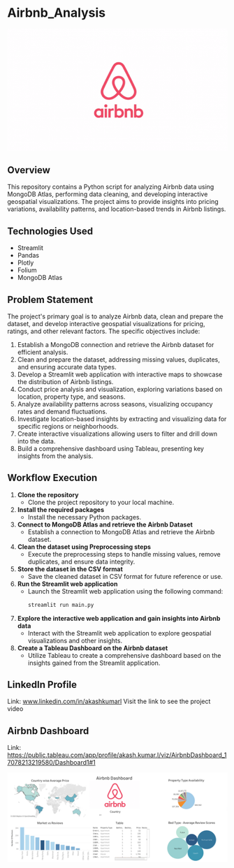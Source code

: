 # Airbnb_Analysis
![Airbnb Image](airbnb_logo.png)

## Overview
This repository contains a Python script for analyzing Airbnb data using MongoDB Atlas, performing data cleaning, and developing interactive geospatial visualizations. The project aims to provide insights into pricing variations, availability patterns, and location-based trends in Airbnb listings.

## Technologies Used
- Streamlit
- Pandas
- Plotly
- Folium
- MongoDB Atlas

## Problem Statement
The project's primary goal is to analyze Airbnb data, clean and prepare the dataset, and develop interactive geospatial visualizations for pricing, ratings, and other relevant factors. The specific objectives include:

1. Establish a MongoDB connection and retrieve the Airbnb dataset for efficient analysis.
2. Clean and prepare the dataset, addressing missing values, duplicates, and ensuring accurate data types.
3. Develop a Streamlit web application with interactive maps to showcase the distribution of Airbnb listings.
4. Conduct price analysis and visualization, exploring variations based on location, property type, and seasons.
5. Analyze availability patterns across seasons, visualizing occupancy rates and demand fluctuations.
6. Investigate location-based insights by extracting and visualizing data for specific regions or neighborhoods.
7. Create interactive visualizations allowing users to filter and drill down into the data.
8. Build a comprehensive dashboard using Tableau, presenting key insights from the analysis.

## Workflow Execution
1. **Clone the repository**
   - Clone the project repository to your local machine.
2. **Install the required packages**
   - Install the necessary Python packages.
3. **Connect to MongoDB Atlas and retrieve the Airbnb Dataset**
   - Establish a connection to MongoDB Atlas and retrieve the Airbnb dataset.
4. **Clean the dataset using Preprocessing steps**
   - Execute the preprocessing steps to handle missing values, remove duplicates, and ensure data integrity.
5. **Store the dataset in the CSV format**
   - Save the cleaned dataset in CSV format for future reference or use.
6. **Run the Streamlit web application**
   - Launch the Streamlit web application using the following command:
     ```bash
     streamlit run main.py
     ```
7. **Explore the interactive web application and gain insights into Airbnb data**
   - Interact with the Streamlit web application to explore geospatial visualizations and other insights.
8. **Create a Tableau Dashboard on the Airbnb dataset**
   - Utilize Tableau to create a comprehensive dashboard based on the insights gained from the Streamlit application.

## LinkedIn Profile
Link: www.linkedin.com/in/akashkumarl
Visit the link to see the project video

## Airbnb Dashboard
Link: https://public.tableau.com/app/profile/akash.kumar.l/viz/AirbnbDashboard_17078213219580/Dashboard1#1

![Airbnb Dashboard](Dashboard_Image.png)

